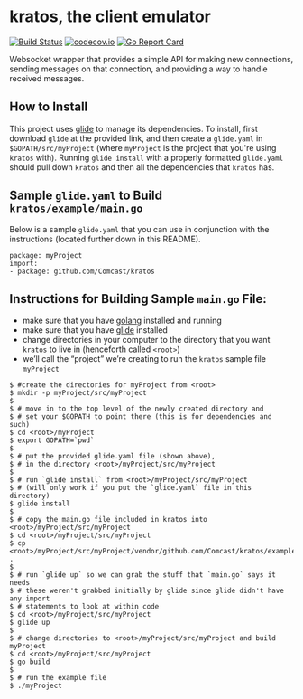 # kratos, the client emulator

[![Build Status](https://travis-ci.org/Comcast/kratos.svg?branch=master)](https://travis-ci.org/Comcast/kratos)
[![codecov.io](http://codecov.io/github/Comcast/kratos/coverage.svg?branch=master)](http://codecov.io/github/Comcast/kratos?branch=master)
[![Go Report Card](https://goreportcard.com/badge/github.com/Comcast/kratos)](https://goreportcard.com/report/github.com/Comcast/kratos)

Websocket wrapper that provides a simple API for making new connections,
sending messages on that connection, and providing a way to handle received
messages.

## How to Install
This project uses [glide](https://glide.sh) to manage its dependencies. To install, first download `glide` at the provided link, and then
create a `glide.yaml` in `$GOPATH/src/myProject` (where `myProject` is the project that you're using `kratos` with). Running `glide install`
with a properly formatted `glide.yaml` should pull down `kratos` and then all the dependencies that `kratos` has.

## Sample `glide.yaml` to Build `kratos/example/main.go`
Below is a sample `glide.yaml` that you can use in conjunction with the instructions (located further down in this README).
```
package: myProject
import:
- package: github.com/Comcast/kratos
```

## Instructions for Building Sample `main.go` File:

- make sure that you have [golang](https://golang.org) installed and running
- make sure that you have [glide](https://glide.sh) installed
- change directories in your computer to the directory that you want `kratos` to live in (henceforth called `<root>`)
- we’ll call the “project” we’re creating to run the `kratos` sample file `myProject`

```
$ #create the directories for myProject from <root>
$ mkdir -p myProject/src/myProject
$
$ # move in to the top level of the newly created directory and
$ # set your $GOPATH to point there (this is for dependencies and such)
$ cd <root>/myProject
$ export GOPATH=`pwd`
$
$ # put the provided glide.yaml file (shown above),
$ # in the directory <root>/myProject/src/myProject
$
$ # run `glide install` from <root>/myProject/src/myProject
$ # (will only work if you put the `glide.yaml` file in this directory)
$ glide install
$
$ # copy the main.go file included in kratos into <root>/myProject/src/myProject
$ cd <root>/myProject/src/myProject
$ cp <root>/myProject/src/myProject/vendor/github.com/Comcast/kratos/example/main.go .
$
$ # run `glide up` so we can grab the stuff that `main.go` says it needs
$ # these weren't grabbed initially by glide since glide didn't have any import
$ # statements to look at within code
$ cd <root>/myProject/src/myProject
$ glide up
$
$ # change directories to <root>/myProject/src/myProject and build myProject
$ cd <root>/myProject/src/myProject
$ go build
$
$ # run the example file
$ ./myProject
```

